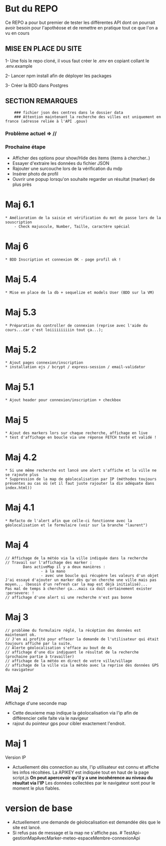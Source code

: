 # But du REPO

Ce REPO a pour but premier de tester les différentes API dont on pourrait avoir besoin pour l'apothéose et de remettre en pratique tout ce que l'on a vu en cours

## MISE EN PLACE DU SITE

1- Une fois le repo cloné, il vous faut créer le .env en copiant collant le .env.example

2- Lancer npm install afin de déployer les packages

3- Créer la BDD dans Postgres 

## SECTION REMARQUES

        ### fichier json des centres dans le dossier data
        ### Attention maintenant la recherche des villes est uniquement en france (adresse reliée à l'API .gouv)

### Problème actuel  =>  //

### Prochaine étape

- Afficher des options pour show/Hide des items (items à chercher..)
- Essayer d'extraire les données du fichier JSON
- Rajouter une surcouche lors de la vérification du mdp
- Insérer photo de profil
- Ouvrir une popup lorsqu'on souhaite regarder un résultat (marker) de plus près

# Maj 6.1 
    * Amélioration de la saisie et vérification du mot de passe lors de la souscription 
        - Check majuscule, Number, Taille, caractère spécial

# Maj 6

    * BDD Inscription et connexion OK - page profil ok ! 

# Maj 5.4

    * Mise en place de la db + sequelize et models User (BDD sur la VM)

# Maj 5.3

    * Préparation du controller de connexion (reprise avec l'aide du cours...car c'est loiiiiiiiiiin tout ça...);

# Maj 5.2

    * Ajout pages connexion/inscription
    * installation ejs / bcrypt / express-session / email-validator

# Maj 5.1

    * Ajout header pour connexion/inscription + checkbox

# Maj 5

    * Ajout des markers lors sur chaque recherche, affichage en live
    * test d'affichage en boucle via une réponse FETCH testé et validé ! 

# Maj 4.2

    * Si une même recherche est lancé une alert s'affiche et la ville ne se rajoute plus
    * Suppression de la map de géolocalisation par IP (méthodes toujours présentes au cas où (et il faut juste rajouter la div adéquate dans index.html))

# Maj 4.1

    * Refacto de l'alert afin que celle-ci fonctionne avec la géolocalisation et le formulaire (voir sur la branche "laurent")

# Maj 4

    // Affichage de la météo via la ville indiquée dans la recherche
    // Travail sur l'affichage des marker : 
            Dans activeMap il y a deux manières :
                    - à la mano
                    - avec une boucle qui récupère les valeurs d'un objet
    J'ai essayé d'ajouter un marker dès qu'on cherche une ville mais pas moyen... (besoin d'un refresh car la map est déjà initialisé)...
    Pas mal de temps à chercher ça...mais ca doit certainement exister  :persevere: ! 
    // affichage d'une alert si une recherche n'est pas bonne 

# Maj 3

    // problème du formulaire réglé, la récéption des données est maintenant ok.
    // J'en ai profité pour effacer la demande de l'utilisateur qui était toujours affiché par la suite.  
    // Alerte géolocalisation s'efface au bout de 4s
    // affichage d'une div indiquant le résultat de la recherche (prochaine partie à travailler)
    // affichage de la météo en direct de votre ville/village
    // affichage de la ville via la météo avec la reprise des données GPS du navigateur 

# Maj 2

  Affichage d'une seconde map

- Cette deuxieme map indique la géolocalisation via l'ip afin de différencier celle faite via le navigeur
- rajout du pointeur gps pour cibler exactement l'endroit.

# Maj 1

   Version IP  

- Actuellement dès connection au site, l'ip utilisateur est connu et affiche les infos récoltées.
   La APIKEY est indiquée tout en haut de la page script.js
 **On peut apercevoir qu'il y a une incohérence au niveau du résultat via l'IP**
   Les données collectées par le navigateur sont pour le moment le plus fiables.

# version de base

- Actuellement une demande de géolocalisation est demandée dès que le site est lancé.
- Si refus pas de message et la map ne s'affiche pas.
#   T e s t A p i - g e s t i o n M a p A v e c M a r k e r - m e t e o - e s p a c e M e m b r e - c o n n e x i o n A p i  
 